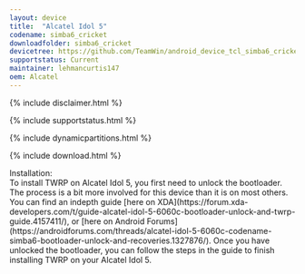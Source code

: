 ```yaml
---
layout: device
title:  "Alcatel Idol 5"
codename: simba6_cricket
downloadfolder: simba6_cricket
devicetree: https://github.com/TeamWin/android_device_tcl_simba6_cricket
supportstatus: Current
maintainer: lehmancurtis147
oem: Alcatel
---
```


{% include disclaimer.html %}

{% include supportstatus.html %}

{% include dynamicpartitions.html %}

{% include download.html %}

<div class='page-heading'>Installation:</div>
To install TWRP on Alcatel Idol 5, you first need to unlock the bootloader.
The process is a bit more involved for this device than it is on most others.
You can find an indepth guide [here on XDA](https://forum.xda-developers.com/t/guide-alcatel-idol-5-6060c-bootloader-unlock-and-twrp-guide.4157411/),
or [here on Android Forums](https://androidforums.com/threads/alcatel-idol-5-6060c-codename-simba6-bootloader-unlock-and-recoveries.1327876/).
Once you have unlocked the bootloader,
you can follow the steps in the guide to finish installing TWRP on your Alcatel Idol 5.
